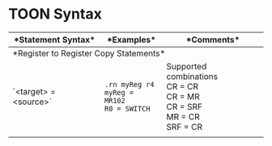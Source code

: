 # TOON Syntax

<table><thead>
  <tr>
    <th>*Statement Syntax*</th>
    <th>*Examples*</th>
    <th>*Comments*</th>
  </tr></thead>
<tbody>
  <tr>
    <td colspan="3">
*Register to Register Copy Statements*
</td>
  </tr>
  <tr>
    <td>`&lt;target&gt; = &lt;source&gt;`</td>
    <td>
    
```
.rn myReg r4
myReg = MR102
R0 = SWITCH
```

</td>
    <td>Supported combinations<br>CR = CR<br>CR = MR<br>CR = SRF<br>MR = CR<br>SRF = CR</td>
  </tr>
  <tr>
    <td></td>
    <td></td>
    <td></td>
  </tr>
</tbody>
</table>